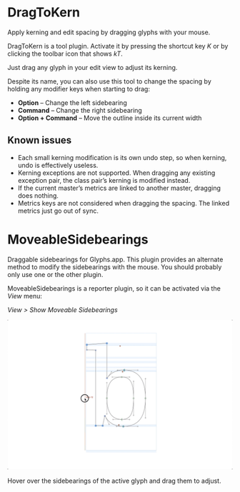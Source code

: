 # DragToKern

Apply kerning and edit spacing by dragging glyphs with your mouse.

DragToKern is a tool plugin. Activate it by pressing the shortcut key _K_ or by
clicking the toolbar icon that shows _kT_.

Just drag any glyph in your edit view to adjust its kerning.

Despite its name, you can also use this tool to change the spacing by holding
any modifier keys when starting to drag:

- **Option** – Change the left sidebearing
- **Command** – Change the right sidebearing
- **Option + Command** – Move the outline inside its current width

## Known issues

- Each small kerning modification is its own undo step, so when kerning, undo
  is effectively useless.
- Kerning exceptions are not supported. When dragging any existing exception
  pair, the class pair’s kerning is modified instead.
- If the current master’s metrics are linked to another master, dragging does
  nothing.
- Metrics keys are not considered when dragging the spacing. The linked metrics
  just go out of sync.


# MoveableSidebearings

Draggable sidebearings for Glyphs.app. This plugin provides an alternate method
to modify the sidebearings with the mouse. You should probably only use one or
the other plugin.

MoveableSidebearings is a reporter plugin, so it can be activated via the _View_
menu:

_View > Show Moveable Sidebearings_

<img src="media/MetricsHandles.png">

Hover over the sidebearings of the active glyph and drag them to adjust.